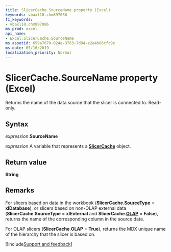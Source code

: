 ```yaml
---
title: SlicerCache.SourceName property (Excel)
keywords: vbaxl10.chm897086
f1_keywords:
- vbaxl10.chm897086
ms.prod: excel
api_name:
- Excel.SlicerCache.SourceName
ms.assetid: 659a7670-024e-3763-7d94-e2e4b86cfc9e
ms.date: 05/16/2019
localization_priority: Normal
---
```



# SlicerCache.SourceName property (Excel)

Returns the name of the data source that the slicer is connected to. Read-only.


## Syntax

_expression_.**SourceName**

_expression_ A variable that represents a **[SlicerCache](Excel.SlicerCache.md)** object.


## Return value

**String**


## Remarks

For slicers based on data in the workbook (**SlicerCache**.**[SourceType](Excel.SlicerCache.SourceType.md)** = **xlDatabase**), or slicers based on non-OLAP external data (**SlicerCache**.**SourceType** = **xlExternal** and **SlicerCache**.**[OLAP](Excel.SlicerCache.OLAP.md)** = **False**), returns the name of the corresponding column in the source data.

For OLAP slicers (**SlicerCache**.**OLAP** = **True**), returns the MDX unique name of the hierarchy that the slicer is based on.




[!include[Support and feedback](~/includes/feedback-boilerplate.md)]